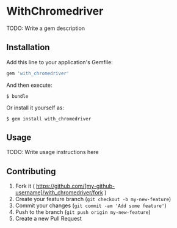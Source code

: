 # WithChromedriver

TODO: Write a gem description

## Installation

Add this line to your application's Gemfile:

```ruby
gem 'with_chromedriver'
```

And then execute:

    $ bundle

Or install it yourself as:

    $ gem install with_chromedriver

## Usage

TODO: Write usage instructions here

## Contributing

1. Fork it ( https://github.com/[my-github-username]/with_chromedriver/fork )
2. Create your feature branch (`git checkout -b my-new-feature`)
3. Commit your changes (`git commit -am 'Add some feature'`)
4. Push to the branch (`git push origin my-new-feature`)
5. Create a new Pull Request
